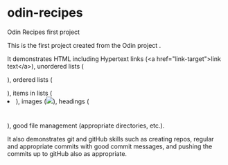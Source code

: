 # odin-recipes
Odin Recipes first project

This is the first project created from the Odin project .

It demonstrates HTML including Hypertext links (\<a href="link-target"\>link text\</a\>), unordered lists (<ul></ul>), ordered lists (<ol></OL>), items in lists (<li>), images (<img src="link to image">), headings (<h1></h1>), good file management (appropriate directories, etc.).

It also demonstrates git and gitHub skills such as creating repos, regular and appropriate commits with good commit messages, and pushing the commits up to gitHub also as appropriate.
